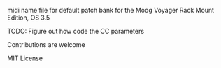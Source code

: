 midi name file for default patch bank for the Moog Voyager Rack Mount Edition, OS 3.5

TODO: Figure out how code the CC parameters

Contributions are welcome

MIT License

